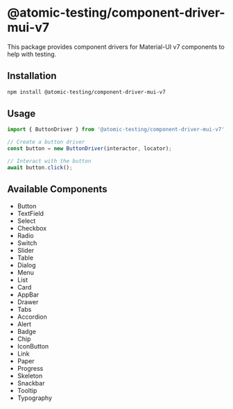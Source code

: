 # @atomic-testing/component-driver-mui-v7

This package provides component drivers for Material-UI v7 components to help with testing.

## Installation

```bash
npm install @atomic-testing/component-driver-mui-v7
```

## Usage

```typescript
import { ButtonDriver } from '@atomic-testing/component-driver-mui-v7';

// Create a button driver
const button = new ButtonDriver(interactor, locator);

// Interact with the button
await button.click();
```

## Available Components

- Button
- TextField
- Select
- Checkbox
- Radio
- Switch
- Slider
- Table
- Dialog
- Menu
- List
- Card
- AppBar
- Drawer
- Tabs
- Accordion
- Alert
- Badge
- Chip
- IconButton
- Link
- Paper
- Progress
- Skeleton
- Snackbar
- Tooltip
- Typography
